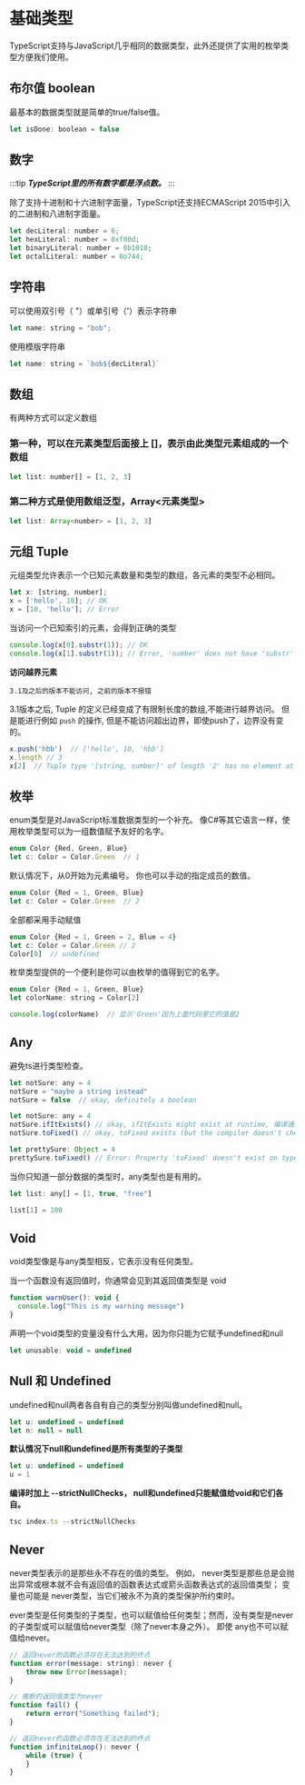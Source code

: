 # 基础类型
  TypeScript支持与JavaScript几乎相同的数据类型，此外还提供了实用的枚举类型方便我们使用。

## 布尔值 boolean

最基本的数据类型就是简单的true/false值。
```js
let isDone: boolean = false
```

## 数字

:::tip
***TypeScript里的所有数字都是浮点数。***
:::

 除了支持十进制和十六进制字面量，TypeScript还支持ECMAScript 2015中引入的二进制和八进制字面量。

 ```js
let decLiteral: number = 6;
let hexLiteral: number = 0xf00d;
let binaryLiteral: number = 0b1010;
let octalLiteral: number = 0o744;
 ```

## 字符串

可以使用双引号（ "）或单引号（'）表示字符串

```js
let name: string = "bob";
```
使用模版字符串

```js
let name: string = `bob${decLiteral}`
```

## 数组

有两种方式可以定义数组

### 第一种，可以在元素类型后面接上 []，表示由此类型元素组成的一个数组

```js
let list: number[] = [1, 2, 3]
```

### 第二种方式是使用数组泛型，Array<元素类型>

```js
let list: Array<number> = [1, 2, 3]
```

## 元组 Tuple

元组类型允许表示一个已知元素数量和类型的数组，各元素的类型不必相同。

```js
let x: [string, number];
x = ['hello', 10]; // OK
x = [10, 'hello']; // Error
```
当访问一个已知索引的元素，会得到正确的类型
```js
console.log(x[0].substr(1)); // OK
console.log(x[1].substr(1)); // Error, 'number' does not have 'substr'
```


**访问越界元素**

`3.1及之后的版本不能访问, 之前的版本不报错`

3.1版本之后, Tuple 的定义已经变成了有限制长度的数组,不能进行越界访问。
但是能进行例如 `push` 的操作, 但是不能访问超出边界，即使push了，边界没有变的。
```js
x.push('hbb')  // ['hello', 10, 'hbb']
x.length // 3
x[2]  // Tuple type '[string, number]' of length '2' has no element at index '2'
```


## 枚举
 enum类型是对JavaScript标准数据类型的一个补充。 像C#等其它语言一样，使用枚举类型可以为一组数值赋予友好的名字。

 ```js
enum Color {Red, Green, Blue}
let c: Color = Color.Green  // 1
 ```
默认情况下，从0开始为元素编号。 你也可以手动的指定成员的数值。

```js
enum Color {Red = 1, Green, Blue}
let c: Color = Color.Green  // 2
```
全部都采用手动赋值
```js
enum Color {Red = 1, Green = 2, Blue = 4}
let c: Color = Color.Green // 2
Color[0]  // undefined
```

枚举类型提供的一个便利是你可以由枚举的值得到它的名字。

```js
enum Color {Red = 1, Green, Blue}
let colorName: string = Color[2]

console.log(colorName)  // 显示'Green'因为上面代码里它的值是2
```

## Any

避免ts进行类型检查。

```js
let notSure: any = 4
notSure = "maybe a string instead"
notSure = false  // okay, definitely a boolean
```

```js
let notSure: any = 4
notSure.ifItExists() // okay, ifItExists might exist at runtime, 编译通过，运行不通过
notSure.toFixed() // okay, toFixed exists (but the compiler doesn't check)

let prettySure: Object = 4
prettySure.toFixed() // Error: Property 'toFixed' doesn't exist on type 'Object'.
```

当你只知道一部分数据的类型时，any类型也是有用的。

```js
let list: any[] = [1, true, "free"]

list[1] = 100
```

## Void

void类型像是与any类型相反，它表示没有任何类型。

当一个函数没有返回值时，你通常会见到其返回值类型是 void

```js
function warnUser(): void {
  console.log("This is my warning message")
}
```

声明一个void类型的变量没有什么大用，因为你只能为它赋予undefined和null

```js
let unusable: void = undefined
```

## Null 和 Undefined

undefined和null两者各自有自己的类型分别叫做undefined和null。

```js
let u: undefined = undefined
let n: null = null
```
**默认情况下null和undefined是所有类型的子类型**

```js
let u: undefined = undefined
u = 1
```

**编译时加上 --strictNullChecks， null和undefined只能赋值给void和它们各自。**

```js
tsc index.ts --strictNullChecks
```

## Never

never类型表示的是那些永不存在的值的类型。 例如， never类型是那些总是会抛出异常或根本就不会有返回值的函数表达式或箭头函数表达式的返回值类型； 变量也可能是 never类型，当它们被永不为真的类型保护所约束时。

ever类型是任何类型的子类型，也可以赋值给任何类型；然而，没有类型是never的子类型或可以赋值给never类型（除了never本身之外）。 即使 any也不可以赋值给never。

```js
// 返回never的函数必须存在无法达到的终点
function error(message: string): never {
    throw new Error(message);
}

// 推断的返回值类型为never
function fail() {
    return error("Something failed");
}

// 返回never的函数必须存在无法达到的终点
function infiniteLoop(): never {
    while (true) {
    }
}
```